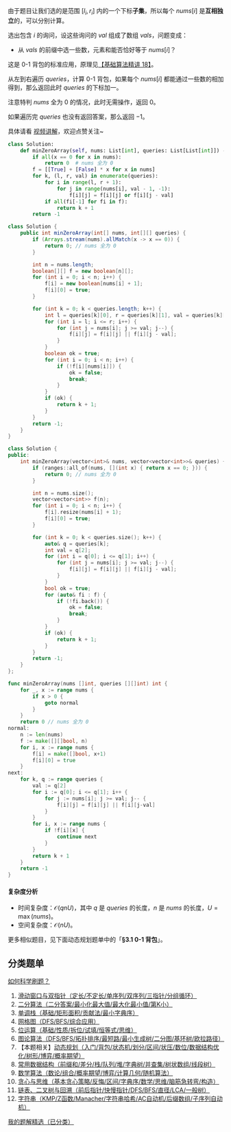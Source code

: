 由于题目让我们选的是范围 $[l_i, r_i]$ 内的一个下标**子集**，所以每个 $\textit{nums}[i]$ 是**互相独立**的，可以分别计算。

选出包含 $i$ 的询问，设这些询问的 $\textit{val}$ 组成了数组 $\textit{vals}$，问题变成：

- 从 $\textit{vals}$ 的前缀中选一些数，元素和能否恰好等于 $\textit{nums}[i]$？

这是 0-1 背包的标准应用，原理见[【基础算法精讲 18】](https://www.bilibili.com/video/BV16Y411v7Y6/)。

从左到右遍历 $\textit{queries}$，计算 0-1 背包，如果每个 $\textit{nums}[i]$ 都能通过一些数的相加得到，那么返回此时 $\textit{queries}$ 的下标加一。

注意特判 $\textit{nums}$ 全为 $0$ 的情况，此时无需操作，返回 $0$。

如果遍历完 $\textit{queries}$ 也没有返回答案，那么返回 $-1$。

具体请看 [视频讲解](https://www.bilibili.com/video/BV1JYQ8YWEvD/?t=21m27s)，欢迎点赞关注~

```py [sol-Python3]
class Solution:
    def minZeroArray(self, nums: List[int], queries: List[List[int]]) -> int:
        if all(x == 0 for x in nums):
            return 0  # nums 全为 0
        f = [[True] + [False] * x for x in nums]
        for k, (l, r, val) in enumerate(queries):
            for i in range(l, r + 1):
                for j in range(nums[i], val - 1, -1):
                    f[i][j] = f[i][j] or f[i][j - val]
            if all(fi[-1] for fi in f):
                return k + 1
        return -1
```

```java [sol-Java]
class Solution {
    public int minZeroArray(int[] nums, int[][] queries) {
        if (Arrays.stream(nums).allMatch(x -> x == 0)) {
            return 0; // nums 全为 0
        }

        int n = nums.length;
        boolean[][] f = new boolean[n][];
        for (int i = 0; i < n; i++) {
            f[i] = new boolean[nums[i] + 1];
            f[i][0] = true;
        }

        for (int k = 0; k < queries.length; k++) {
            int l = queries[k][0], r = queries[k][1], val = queries[k][2];
            for (int i = l; i <= r; i++) {
                for (int j = nums[i]; j >= val; j--) {
                    f[i][j] = f[i][j] || f[i][j - val];
                }
            }
            boolean ok = true;
            for (int i = 0; i < n; i++) {
                if (!f[i][nums[i]]) {
                    ok = false;
                    break;
                }
            }
            if (ok) {
                return k + 1;
            }
        }
        return -1;
    }
}
```

```cpp [sol-C++]
class Solution {
public:
    int minZeroArray(vector<int>& nums, vector<vector<int>>& queries) {
        if (ranges::all_of(nums, [](int x) { return x == 0; })) {
            return 0; // nums 全为 0
        }

        int n = nums.size();
        vector<vector<int>> f(n);
        for (int i = 0; i < n; i++) {
            f[i].resize(nums[i] + 1);
            f[i][0] = true;
        }

        for (int k = 0; k < queries.size(); k++) {
            auto& q = queries[k];
            int val = q[2];
            for (int i = q[0]; i <= q[1]; i++) {
                for (int j = nums[i]; j >= val; j--) {
                    f[i][j] = f[i][j] || f[i][j - val];
                }
            }
            bool ok = true;
            for (auto& fi : f) {
                if (!fi.back()) {
                    ok = false;
                    break;
                }
            }
            if (ok) {
                return k + 1;
            }
        }
        return -1;
    }
};
```

```go [sol-Go]
func minZeroArray(nums []int, queries [][]int) int {
	for _, x := range nums {
		if x > 0 {
			goto normal
		}
	}
	return 0 // nums 全为 0
normal:
	n := len(nums)
	f := make([][]bool, n)
	for i, x := range nums {
		f[i] = make([]bool, x+1)
		f[i][0] = true
	}
next:
	for k, q := range queries {
		val := q[2]
		for i := q[0]; i <= q[1]; i++ {
			for j := nums[i]; j >= val; j-- {
				f[i][j] = f[i][j] || f[i][j-val]
			}
		}
		for i, x := range nums {
			if !f[i][x] {
				continue next
			}
		}
		return k + 1
	}
	return -1
}
```

#### 复杂度分析

- 时间复杂度：$\mathcal{O}(qnU)$，其中 $q$ 是 $\textit{queries}$ 的长度，$n$ 是 $\textit{nums}$ 的长度，$U=\max(\textit{nums})$。
- 空间复杂度：$\mathcal{O}(nU)$。

更多相似题目，见下面动态规划题单中的「**§3.1 0-1 背包**」。

## 分类题单

[如何科学刷题？](https://leetcode.cn/circle/discuss/RvFUtj/)

1. [滑动窗口与双指针（定长/不定长/单序列/双序列/三指针/分组循环）](https://leetcode.cn/circle/discuss/0viNMK/)
2. [二分算法（二分答案/最小化最大值/最大化最小值/第K小）](https://leetcode.cn/circle/discuss/SqopEo/)
3. [单调栈（基础/矩形面积/贡献法/最小字典序）](https://leetcode.cn/circle/discuss/9oZFK9/)
4. [网格图（DFS/BFS/综合应用）](https://leetcode.cn/circle/discuss/YiXPXW/)
5. [位运算（基础/性质/拆位/试填/恒等式/思维）](https://leetcode.cn/circle/discuss/dHn9Vk/)
6. [图论算法（DFS/BFS/拓扑排序/最短路/最小生成树/二分图/基环树/欧拉路径）](https://leetcode.cn/circle/discuss/01LUak/)
7. 【本题相关】[动态规划（入门/背包/状态机/划分/区间/状压/数位/数据结构优化/树形/博弈/概率期望）](https://leetcode.cn/circle/discuss/tXLS3i/)
8. [常用数据结构（前缀和/差分/栈/队列/堆/字典树/并查集/树状数组/线段树）](https://leetcode.cn/circle/discuss/mOr1u6/)
9. [数学算法（数论/组合/概率期望/博弈/计算几何/随机算法）](https://leetcode.cn/circle/discuss/IYT3ss/)
10. [贪心与思维（基本贪心策略/反悔/区间/字典序/数学/思维/脑筋急转弯/构造）](https://leetcode.cn/circle/discuss/g6KTKL/)
11. [链表、二叉树与回溯（前后指针/快慢指针/DFS/BFS/直径/LCA/一般树）](https://leetcode.cn/circle/discuss/K0n2gO/)
12. [字符串（KMP/Z函数/Manacher/字符串哈希/AC自动机/后缀数组/子序列自动机）](https://leetcode.cn/circle/discuss/SJFwQI/)

[我的题解精选（已分类）](https://github.com/EndlessCheng/codeforces-go/blob/master/leetcode/SOLUTIONS.md)
